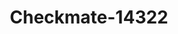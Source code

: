 ---
f_zip-code: 98026
f_state-code: WA
title: Checkmate-14322
f_phone: 425-776-6000
f_city-only: Edmonds
f_address: 23830 Aurora Avenue North Edmonds
f_location-unique-id: '14322'
slug: checkmate-14322
updated-on: '2024-05-30T13:46:58.046Z'
created-on: '2024-05-30T13:36:59.803Z'
published-on: '2024-05-30T13:54:32.469Z'
f_city-state: cms/city/edmonds-wa.md
f_company: cms/company/checkmate.md
f_state: cms/state/washington.md
layout: '[payday-loan].html'
tags: payday-loan
---